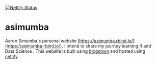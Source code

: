[![Netlify Status](https://api.netlify.com/api/v1/badges/f946df4c-9047-4151-90e7-02ba625e05d5/deploy-status)](https://app.netlify.com/sites/asimumba/deploys)

# asimumba
Aaron Simumba's personal website [https://asimumba.rbind.io/](https://asimumba.rbind.io/). I intend to share my journey learning R and Data Science . This website is built using [blogdown](https://github.com/rstudio/blogdown) and hosted using [netlify](https://www.netlify.com/).
